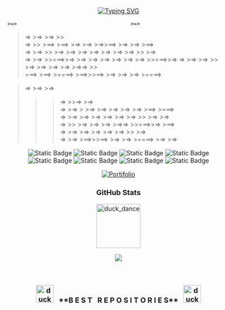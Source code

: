 <div align="center">
      
[![Typing SVG](https://readme-typing-svg.demolab.com?font=Crimson+Text&weight=500&size=23&duration=4000&pause=1000&color=F7F7F7&center=true&random=false&width=435&lines=I'am+Full+Stack+Developer;Hello%2C+My+name+is+Juan+Fernando)](https://git.io/typing-svg)
        
</div>

    >=>                                    >=>                             
 >=>   >=>                                 >=>    >>                       
>=>        >> >==>   >==>       >=> >=>  >=>>==>     >=>     >=>   >==>    
>=>         >=>    >>   >=>   >=>   >=>    >=>   >=>  >=>   >=>  >>   >=>  
>=>         >=>    >>===>>=> >=>    >=>    >=>   >=>   >=> >=>   >>===>>=> 
 >=>   >=>  >=>    >>         >=>   >=>    >=>   >=>    >=>=>    >>        
   >===>   >==>     >====>     >==>>>==>    >=>  >=>     >=>      >====>   
                                                                           
>=>       >=>             >=>                                              
>> >=>   >>=>             >=>                                              
>=> >=> > >=>    >=> >=>  >=>  >=>   >==>     >===>                        
>=>  >=>  >=>  >=>   >=>  >=> >=>  >>   >=>  >=>                           
>=>   >>  >=> >=>    >=>  >=>=>    >>===>>=>   >==>                        
>=>       >=>  >=>   >=>  >=> >=>  >>            >=>                       
>=>       >=>   >==>>>==> >=>  >=>  >====>   >=> >=>    
 
<div align="center">
 
![Static Badge](https://img.shields.io/badge/JavaScript-white?style=for-the-badge)
![Static Badge](https://img.shields.io/badge/TypeScipt-white?style=for-the-badge)
![Static Badge](https://img.shields.io/badge/React-white?style=for-the-badge)
![Static Badge](https://img.shields.io/badge/React%20Native-white?style=for-the-badge)
</br>
![Static Badge](https://img.shields.io/badge/NextJs-white?style=for-the-badge)
![Static Badge](https://img.shields.io/badge/Java-white?style=for-the-badge)
![Static Badge](https://img.shields.io/badge/Spring-white?style=for-the-badge)
![Static Badge](https://img.shields.io/badge/Python-white?style=for-the-badge)
</div>


<div align="center">
  <a href="https://new-portifolio-main.vercel.app/">
    <img src="https://img.shields.io/badge/Portifolio-white?style=for-the-badge&logo=vercel&logoColor=%23000000" alt="Portifolio">
  </a>
</div>  


<div align="center">
        
### GitHub Stats

<img src="https://mycommerce-bingcommerce.s3.us-east-2.amazonaws.com/Jack/Jack.gif" alt="duck_dance" width="100">

![](https://github-readme-stats.vercel.app/api/top-langs/?username=juanfsouza&theme=dark&hide_border=false&include_all_commits=false&count_private=false&layout=compact)
</br>

</div>
</br>

<h3 align="center">
  <img src="https://mycommerce-bingcommerce.s3.us-east-2.amazonaws.com/Jack/Jack.gif" alt="duck_dance" width="40">
  &nbsp;&nbsp;**B E S T &nbsp; R E P O S I T O R I E S**&nbsp;&nbsp;
  <img src="https://mycommerce-bingcommerce.s3.us-east-2.amazonaws.com/Jack/Jack.gif" alt="duck_dance" width="40">
</h3>





